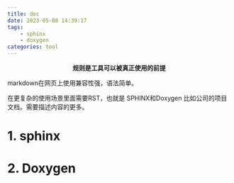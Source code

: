 ```yaml
---
title: doc
date: 2023-05-08 14:39:17
tags: 
	- sphinx
	- doxygen
categories: tool
---
```


**<center>规则是工具可以被真正使用的前提</center>**

markdown在网页上使用兼容性强，语法简单。

在更复杂的使用场景里面需要RST，也就是 SPHINX和Doxygen
比如公司的项目文档。需要描述内容的更多。


# 1. sphinx


# 2. Doxygen